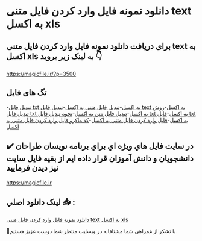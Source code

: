 # دانلود نمونه فایل وارد کردن فایل متنی text به اکسل xls

## برای دریافت دانلود نمونه فایل وارد کردن فایل متنی text به اکسل xls به لینک زیر بروید 👇

https://magicfile.ir/?p=3500

## تگ های فایل

-[تبدیل فایل txt به اکسل](https://magicfile.ir/product/%d9%81%d8%a7%db%8c%d9%84%d9%88%d8%a7%d8%b1%d8%af-%da%a9%d8%b1%d8%af%d9%86-%d9%81%d8%a7%db%8c%d9%84-%d9%85%d8%aa%d9%86%db%8c-text-%d8%a8%d9%87-%d8%a7%da%a9%d8%b3%d9%84-xls/)-[تبدیل فایل متنی به اکسل](https://magicfile.ir/product/%d9%81%d8%a7%db%8c%d9%84%d9%88%d8%a7%d8%b1%d8%af-%da%a9%d8%b1%d8%af%d9%86-%d9%81%d8%a7%db%8c%d9%84-%d9%85%d8%aa%d9%86%db%8c-text-%d8%a8%d9%87-%d8%a7%da%a9%d8%b3%d9%84-xls/)-[تبدیل فایل text به اکسل](https://magicfile.ir/product/%d9%81%d8%a7%db%8c%d9%84%d9%88%d8%a7%d8%b1%d8%af-%da%a9%d8%b1%d8%af%d9%86-%d9%81%d8%a7%db%8c%d9%84-%d9%85%d8%aa%d9%86%db%8c-text-%d8%a8%d9%87-%d8%a7%da%a9%d8%b3%d9%84-xls/)-[روش تبدیل فایل txt به اکسل](https://magicfile.ir/product/%d9%81%d8%a7%db%8c%d9%84%d9%88%d8%a7%d8%b1%d8%af-%da%a9%d8%b1%d8%af%d9%86-%d9%81%d8%a7%db%8c%d9%84-%d9%85%d8%aa%d9%86%db%8c-text-%d8%a8%d9%87-%d8%a7%da%a9%d8%b3%d9%84-xls/)-[تبدیل فایل متن به اکسل](https://magicfile.ir/product/%d9%81%d8%a7%db%8c%d9%84%d9%88%d8%a7%d8%b1%d8%af-%da%a9%d8%b1%d8%af%d9%86-%d9%81%d8%a7%db%8c%d9%84-%d9%85%d8%aa%d9%86%db%8c-text-%d8%a8%d9%87-%d8%a7%da%a9%d8%b3%d9%84-xls/)-[نحوه تبدیل فایل txt به اکسل](https://magicfile.ir/product/%d9%81%d8%a7%db%8c%d9%84%d9%88%d8%a7%d8%b1%d8%af-%da%a9%d8%b1%d8%af%d9%86-%d9%81%d8%a7%db%8c%d9%84-%d9%85%d8%aa%d9%86%db%8c-text-%d8%a8%d9%87-%d8%a7%da%a9%d8%b3%d9%84-xls/)-[فایل txt به اکسل](https://magicfile.ir/product/%d9%81%d8%a7%db%8c%d9%84%d9%88%d8%a7%d8%b1%d8%af-%da%a9%d8%b1%d8%af%d9%86-%d9%81%d8%a7%db%8c%d9%84-%d9%85%d8%aa%d9%86%db%8c-text-%d8%a8%d9%87-%d8%a7%da%a9%d8%b3%d9%84-xls/)-[فایل وارد کردن فایل متنی به اکسل](https://magicfile.ir/product/%d9%81%d8%a7%db%8c%d9%84%d9%88%d8%a7%d8%b1%d8%af-%da%a9%d8%b1%d8%af%d9%86-%d9%81%d8%a7%db%8c%d9%84-%d9%85%d8%aa%d9%86%db%8c-text-%d8%a8%d9%87-%d8%a7%da%a9%d8%b3%d9%84-xls/)-[کد ماکرو فایل وارد کردن فایل متنی به اکسل](https://magicfile.ir/product/%d9%81%d8%a7%db%8c%d9%84%d9%88%d8%a7%d8%b1%d8%af-%da%a9%d8%b1%d8%af%d9%86-%d9%81%d8%a7%db%8c%d9%84-%d9%85%d8%aa%d9%86%db%8c-text-%d8%a8%d9%87-%d8%a7%da%a9%d8%b3%d9%84-xls/)

## ✔️ در سايت فايل هاي ويژه اي براي برنامه نويسان طراحان دانشجويان و دانش آموزان قرار داده ايم از بقيه فايل سايت نيز ديدن فرماييد

https://magicfile.ir


## لينک دانلود اصلي 📥 :

[دانلود نمونه فایل وارد کردن فایل متنی text به اکسل xls](https://magicfile.ir/product/%d9%81%d8%a7%db%8c%d9%84%d9%88%d8%a7%d8%b1%d8%af-%da%a9%d8%b1%d8%af%d9%86-%d9%81%d8%a7%db%8c%d9%84-%d9%85%d8%aa%d9%86%db%8c-text-%d8%a8%d9%87-%d8%a7%da%a9%d8%b3%d9%84-xls/) 


🙏با تشکر از همراهي شما مشتاقانه در وبسایت منتظر شما دوست عزیز هستیم

